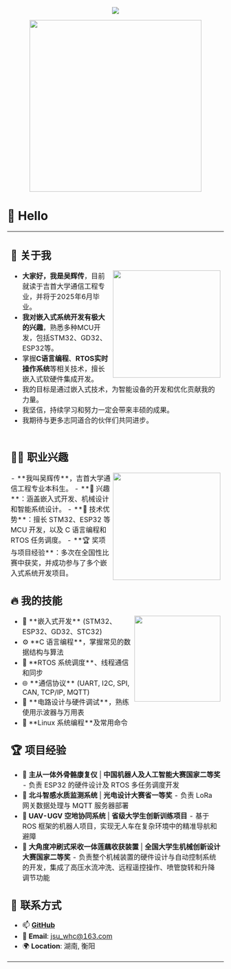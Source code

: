 <div align="center">
  
  <!-- dynamic typing effect 动态打字效果 -->
  <div align="center">
    <a href="https://blog.sunguoqi.com/">
      <img src="https://readme-typing-svg.herokuapp.com/?lines=Hello%2C%20World!;吴同学祝您今天愉快!&center=true&size=27" />
    </a>
  </div>

  <!-- Professional coding animation -->
  <img src="https://media.giphy.com/media/qgQUggAC3Pfv687qPC/giphy.gif" width="400"/><br>

</div>

# 🙋 Hello

<table> 
<tr>
<td>
  
## 🤺 关于我

<img align="right" width="250" src="https://cdn.jsdelivr.net/gh/sun0225SUN/sun0225SUN/assets/images/hi.gif" />

- **大家好，我是吴辉传**，目前就读于吉首大学通信工程专业，并将于2025年6月毕业。  
- **我对嵌入式系统开发有极大的兴趣**，熟悉多种MCU开发，包括STM32、GD32、ESP32等。  
- 掌握**C语言编程**、**RTOS实时操作系统**等相关技术，擅长嵌入式软硬件集成开发。  
- 我的目标是通过嵌入式技术，为智能设备的开发和优化贡献我的力量。  
- 我坚信，持续学习和努力一定会带来丰硕的成果。  
- 我期待与更多志同道合的伙伴们共同进步。

</td>
</tr> 
<tr>
<td>

## 👨‍💻 职业兴趣
<img align="right" width="250" src="https://media.giphy.com/media/fwbZnTftCXVocKzfxR/giphy.gif" />
- **我叫吴辉传**，吉首大学通信工程专业本科生。  
- **🎯 兴趣**：涵盖嵌入式开发、机械设计和智能系统设计。  
- **🚀 技术优势**：擅长 STM32、ESP32 等 MCU 开发，以及 C 语言编程和 RTOS 任务调度。  
- **🏆 奖项与项目经验**：多次在全国性比赛中获奖，并成功参与了多个嵌入式系统开发项目。  

## 🔥 我的技能

<img align='right' width='200' src="https://media.giphy.com/media/Ll22OhMLAlVDb8UQWe/giphy.gif"/>

<ul> 
  <li>🦾 **嵌入式开发** (STM32、ESP32、GD32、STC32)</li> 
  <li>⚙️ **C 语言编程**，掌握常见的数据结构与算法</li> 
  <li>🧩 **RTOS 系统调度**、线程通信和同步</li> 
  <li>🌐 **通信协议** (UART, I2C, SPI, CAN, TCP/IP, MQTT)</li> 
  <li>🔋 **电路设计与硬件调试**，熟练使用示波器与万用表</li> 
  <li>🚀 **Linux 系统编程**及常用命令</li> 
</ul>

## 🏆 项目经验

<ul> 
  <li>🤖 <strong>主从一体外骨骼康复仪</strong> | <strong>中国机器人及人工智能大赛国家二等奖</strong>  
      - 负责 ESP32 的硬件设计及 RTOS 多任务调度开发</li> 
  <li>🌊 <strong>北斗智感水质监测系统</strong> | <strong>光电设计大赛省一等奖</strong>  
      - 负责 LoRa 网关数据处理与 MQTT 服务器部署</li> 
  <li>🚁 <strong>UAV-UGV 空地协同系统</strong> | <strong>省级大学生创新训练项目</strong>  
      - 基于 ROS 框架的机器人项目，实现无人车在复杂环境中的精准导航和避障</li> 
  <li>🚜 <strong>大角度冲刷式采收一体莲藕收获装置</strong> | <strong>全国大学生机械创新设计大赛国家二等奖</strong>  
      - 负责整个机械装置的硬件设计与自动控制系统的开发，集成了高压水流冲洗、远程遥控操作、喷管旋转和升降调节功能</li> 
</ul>


## 🤖 联系方式

- 📫 **[GitHub](https://github.com/whc-coder)**  
- 📧 **Email**: jsu_whc@163.com  
- 🌍 **Location**: 湖南, 衡阳  

</td>
</tr>
</table>
